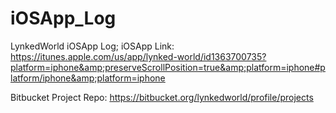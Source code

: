 # iOSApp_Log
LynkedWorld iOSApp Log; iOSApp Link: https://itunes.apple.com/us/app/lynked-world/id1363700735?platform=iphone&amp;preserveScrollPosition=true&amp;platform=iphone#platform/iphone&amp;platform=iphone

Bitbucket Project Repo: https://bitbucket.org/lynkedworld/profile/projects

